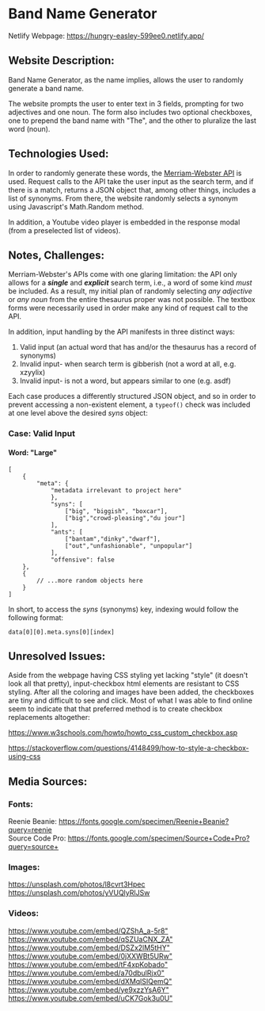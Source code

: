 # Band Name Generator

Netlify Webpage: <https://hungry-easley-599ee0.netlify.app/>


## Website Description:

Band Name Generator, as the name implies, allows the user to randomly generate a band name.

The website prompts the user to enter text in 3 fields, prompting for two adjectives and one noun. The form also includes two optional checkboxes, one to prepend the band name with "The", and the other to pluralize the last word (noun).


## Technologies Used:

In order to randomly generate these words, the [Merriam-Webster API](https://dictionaryapi.com/products/api-collegiate-thesaurus) is used. Request calls to the API take the user input as the search term, and if there is a match, returns a JSON object that, among other things, includes a list of synonyms. From there, the website randomly selects a synonym using Javascript's Math.Random method.

In addition, a Youtube video player is embedded in the response modal (from a preselected list of videos).

## Notes, Challenges:

Merriam-Webster's APIs come with one glaring limitation: the API only allows for a ***single*** and ***explicit*** search term, i.e., a word of some kind *must* be included. As a result, my initial plan of randomly selecting *any adjective* or *any noun* from the entire thesaurus proper was not possible. The textbox forms were necessarily used in order make any kind of request call to the API.



In addition, input handling by the API manifests in three distinct ways:

1. Valid input (an actual word that has and/or the thesaurus has a record of synonyms)
2. Invalid input- when search term is gibberish (not a word at all, e.g. xzyylix)
3. Invalid input- is not a word, but appears similar to one (e.g. asdf)


Each case produces a differently structured JSON object, and so in order to prevent accessing a non-existent element, a `typeof()` check was included at one level above the desired *syns* object:

### Case: Valid Input
#### Word: "Large"

```
[
    {
        "meta": {
            "metadata irrelevant to project here"
            },
            "syns": [
                ["big", "biggish", "boxcar"],
                ["big","crowd-pleasing","du jour"]
            ],
            "ants": [
                ["bantam","dinky","dwarf"],
                ["out","unfashionable", "unpopular"]
            ],
            "offensive": false
    },
    {
        // ...more random objects here
    }
]
```

In short, to access the *syns* (synonyms) key, indexing would follow the following format:

`data[0][0].meta.syns[0][index]`

## Unresolved Issues:

Aside from the webpage having CSS styling yet lacking "style" (it doesn't look all that pretty), input-checkbox html elements are resistant to CSS styling. After all the coloring and images have been added, the checkboxes are tiny and difficult to see and click. Most of what I was able to find online seem to indicate that that preferred method is to create checkbox replacements altogether:

<https://www.w3schools.com/howto/howto_css_custom_checkbox.asp>  

<https://stackoverflow.com/questions/4148499/how-to-style-a-checkbox-using-css>


## Media Sources:

### Fonts:

Reenie Beanie: <https://fonts.google.com/specimen/Reenie+Beanie?query=reenie>  
Source Code Pro: <https://fonts.google.com/specimen/Source+Code+Pro?query=source+>

### Images:

<https://unsplash.com/photos/l8cvrt3Hpec>  
<https://unsplash.com/photos/yVUQlyRlJSw>

### Videos:

<https://www.youtube.com/embed/QZShA_a-5r8">  
<https://www.youtube.com/embed/qSZUaCNX_ZA">  
<https://www.youtube.com/embed/DSZx2lM5tHY">  
<https://www.youtube.com/embed/0jXXWBt5URw">  
<https://www.youtube.com/embed/tF4xpKobado">  
<https://www.youtube.com/embed/a70dbulRjx0">  
<https://www.youtube.com/embed/dXMqlSIQemQ">  
<https://www.youtube.com/embed/ye9xzzYsA6Y">  
<https://www.youtube.com/embed/uCK7Gok3u0U">
